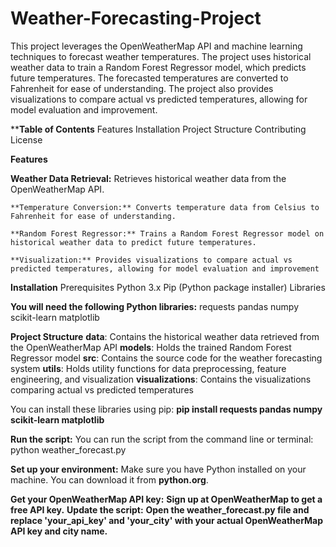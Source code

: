 # Weather-Forecasting-Project
This project leverages the OpenWeatherMap API and machine learning techniques to forecast weather temperatures. The project uses historical weather data to train a Random Forest Regressor model, which predicts future temperatures. The forecasted temperatures are converted to Fahrenheit for ease of understanding. The project also provides visualizations to compare actual vs predicted temperatures, allowing for model evaluation and improvement.

****Table of Contents**
Features
Installation
Project Structure
Contributing
License

 **Features**

   **Weather Data Retrieval:** Retrieves historical weather data from the OpenWeatherMap API.
   
    **Temperature Conversion:** Converts temperature data from Celsius to Fahrenheit for ease of understanding.
   
    **Random Forest Regressor:** Trains a Random Forest Regressor model on historical weather data to predict future temperatures.
   
    **Visualization:** Provides visualizations to compare actual vs predicted temperatures, allowing for model evaluation and improvement

**Installation**
Prerequisites
Python 3.x
Pip (Python package installer)
Libraries

**You will need the following Python libraries:**
requests
pandas
numpy
scikit-learn
matplotlib

**Project Structure**
    **data**: Contains the historical weather data retrieved from the OpenWeatherMap API
    **models**: Holds the trained Random Forest Regressor model
    **src**: Contains the source code for the weather forecasting system
    **utils**: Holds utility functions for data preprocessing, feature engineering, and visualization
    **visualizations**: Contains the visualizations comparing actual vs predicted temperatures


 You can install these libraries using pip: **pip install requests pandas numpy scikit-learn matplotlib**

 **Run the script:**
You can run the script from the command line or terminal: python weather_forecast.py

 **Set up your environment:**
Make sure you have Python installed on your machine. You can download it from **python.org**.

**Get your OpenWeatherMap API key:**
**Sign up at OpenWeatherMap to get a free API key.**
**Update the script:**
**Open the weather_forecast.py file and replace 'your_api_key' and 'your_city' with your actual OpenWeatherMap API key and city name.**
